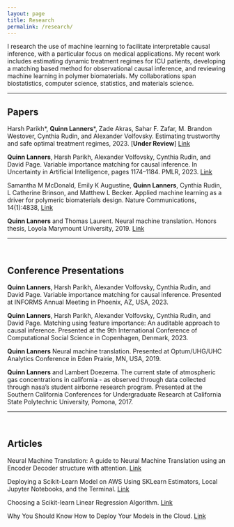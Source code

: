 ```yaml
---
layout: page
title: Research
permalink: /research/
---
```

I research the use of machine learning to facilitate interpretable causal inference, with a particular focus
on medical applications. My recent work includes estimating dynamic treatment regimes for ICU patients, developing a
matching based method for observational causal inference, and reviewing machine learning in polymer biomaterials. My
collaborations span biostatistics, computer science, statistics, and materials science.

***

## Papers

Harsh Parikh*, **Quinn Lanners***, Zade Akras, Sahar F. Zafar, M. Brandon Westover, Cynthia Rudin, and 
Alexander Volfovsky. Estimating trustworthy and safe optimal treatment regimes, 2023. [**Under Review**] 
[Link](https://arxiv.org/abs/2310.15333)

**Quinn Lanners**, Harsh Parikh, Alexander Volfovsky, Cynthia Rudin, and David Page. Variable importance matching for
causal inference. In Uncertainty in Artificial Intelligence, pages 1174–1184. PMLR, 2023.
[Link](https://proceedings.mlr.press/v216/lanners23a.html)

Samantha M McDonald, Emily K Augustine, **Quinn Lanners**, Cynthia Rudin, L Catherine Brinson, and Matthew L
Becker. Applied machine learning as a driver for polymeric biomaterials design. Nature Communications, 14(1):4838,
[Link](https://www.nature.com/articles/s41467-023-40459-8)

**Quinn Lanners** and Thomas Laurent. Neural machine translation. Honors thesis, Loyola Marymount University, 2019.
[Link](https://digitalcommons.lmu.edu/honors-thesis/201/#:~:text=Neural%20Machine%20Translation%20is%20the,translating%20between%20any%20two%20languages.)

***

<br>

## Conference Presentations
**Quinn Lanners**, Harsh Parikh, Alexander Volfovsky, Cynthia Rudin, and David Page. Variable importance matching for
causal inference. Presented at INFORMS Annual Meeting in Phoenix, AZ, USA, 2023.

**Quinn Lanners**, Harsh Parikh, Alexander Volfovsky, Cynthia Rudin, and David Page. Matching using feature importance: 
An auditable approach to causal inference. Presented at the 9th International Conference of Computational Social
Science in Copenhagen, Denmark, 2023.

**Quinn Lanners** Neural machine translation. Presented at Optum/UHG/UHC Analytics Conference in Eden Prairie,
MN, USA, 2019.

**Quinn Lanners** and Lambert Doezema. The current state of atmospheric gas concentrations in california - as observed
through data collected through nasa’s student airborne research program. Presented at the Southern California 
Conferences for Undergraduate Research at California State Polytechnic University, Pomona, 2017.

***

<br>

## Articles
Neural Machine Translation: A guide to Neural Machine Translation using an Encoder Decoder
structure with attention.
[Link](https://towardsdatascience.com/neural-machine-translation-15ecf6b0b)

Deploying a Scikit-Learn Model on AWS Using SKLearn Estimators, Local Jupyter Notebooks, and the Terminal.
[Link](https://medium.com/towards-data-science/deploying-a-scikit-learn-model-on-aws-using-sklearn-estimators-local-jupyter-notebooks-and-the-d94396589498)

Choosing a Scikit-learn Linear Regression Algorithm. [Link](https://medium.com/towards-data-science/choosing-a-scikit-learn-linear-regression-algorithm-dd96b48105f5)

Why You Should Know How to Deploy Your Models in the Cloud. [Link](https://medium.com/towards-data-science/why-you-should-know-how-to-deploy-your-models-in-the-cloud-41d1c85a8df0)